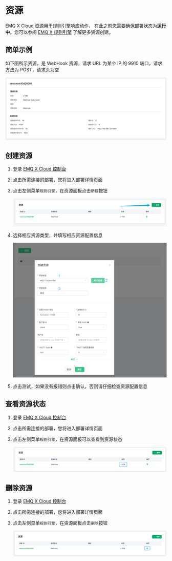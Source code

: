 # 资源

EMQ X Cloud 资源用于规则引擎响应动作， 在此之前您需要确保部署状态为**运行中**。您可以参阅 [EMQ X 规则引擎](https://docs.emqx.cn/cn/broker/latest/rule/rule-engine.html) 了解更多资源创建。



## 简单示例

如下图所示资源，是 WebHook 资源，请求 URL 为某个 IP 的 9910 端口，请求方法为 POST，请求头为空

![img](./_assets/resource-detail.png)

## 创建资源

1. 登录 [EMQ X Cloud 控制台](https://cloud.emqx.com/console/)

2. 点击所需连接的部署，您将进入部署详情页面

3. 点击左侧菜单`规则引擎`，在资源面板点击`新建`按钮

   ![resource-add](./_assets/resource-add.png)

5. 选择相应资源类型，并填写相应资源配置信息

   ![resource-config](./_assets/resource-config.png)

6. 点击测试，如果没有报错则点击确认，否则请仔细检查资源配置信息



## 查看资源状态

1. 登录 [EMQ X Cloud 控制台](https://cloud.emqx.com/console/)

2. 点击所需连接的部署，您将进入部署详情页面

3. 点击左侧菜单`规则引擎`，在资源面板可以查看到资源状态

   ![resource-status](./_assets/resource-status.png)




## 删除资源

1. 登录 [EMQ X Cloud 控制台](https://cloud.emqx.com/console/)

2. 点击所需连接的部署，您将进入部署详情页面

3. 点击左侧菜单`规则引擎`，在资源面板点击`删除`按钮

   ![resource-delete](./_assets/resource-delete.png)
